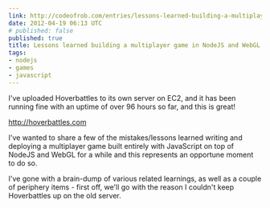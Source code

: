 ```yaml
---
link: http://codeofrob.com/entries/lessons-learned-building-a-multiplayer-game-in-nodejs-and-webgl.html
date: 2012-04-19 06:13 UTC
# published: false
published: true
title: Lessons learned building a multiplayer game in NodeJS and WebGL
tags:
- nodejs
- games
- javascript
---
```


I've uploaded Hoverbattles to its own server on EC2, and it has been running fine with an uptime of over 96 hours so far, and this is great!

http://hoverbattles.com

I've wanted to share a few of the mistakes/lessons learned writing and deploying a multiplayer game built entirely with JavaScript on top of NodeJS and WebGL for a while and this represents an opportune moment to do so.

I've gone with a brain-dump of various related learnings, as well as a couple of periphery items - first off, we'll go with the reason I couldn't keep Hoverbattles up on the old server.
